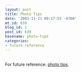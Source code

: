 ```yaml
---
layout: post
title: Photo Tips
date: '2003-11-21 09:17:55 -0700'
mt_id: 639
blog_id: 1
post_id: 639
basename: photo-tips
categories:
- future-reference
---
```

<br />For future reference: <a href="http://www.oreillynet.com/pub/wlg/3990">photo tips</a>.<br /><br /><br />
